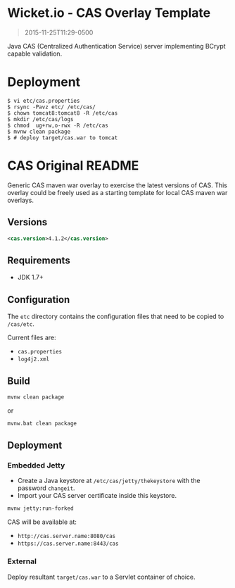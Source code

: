 Wicket.io - CAS Overlay Template
================================

> 2015-11-25T11:29-0500

Java CAS (Centralized Authentication Service) server implementing BCrypt capable validation.

# Deployment

```
$ vi etc/cas.properties 
$ rsync -Pavz etc/ /etc/cas/
$ chown tomcat8:tomcat8 -R /etc/cas
$ mkdir /etc/cas/logs
$ chmod  ug+rw,o-rwx -R /etc/cas
$ mvnw clean package
$ # deploy target/cas.war to tomcat
```

# CAS Original README 

Generic CAS maven war overlay to exercise the latest versions of CAS. This overlay could be freely used as a starting template for local CAS maven war overlays.

## Versions
```xml
<cas.version>4.1.2</cas.version>
```

## Requirements
* JDK 1.7+

## Configuration 
The `etc` directory contains the configuration files that need to be copied to `/cas/etc`. 

Current files are:

* `cas.properties`
* `log4j2.xml`

## Build

```bash
mvnw clean package
```

or

```bash
mvnw.bat clean package
```

## Deployment

### Embedded Jetty

* Create a Java keystore at `/etc/cas/jetty/thekeystore` with the password `changeit`. 
* Import your CAS server certificate inside this keystore.

```bash
mvnw jetty:run-forked
```

CAS will be available at:

* `http://cas.server.name:8080/cas`
* `https://cas.server.name:8443/cas`

### External
Deploy resultant `target/cas.war` to a Servlet container of choice.
